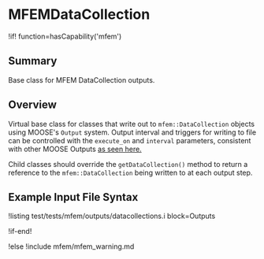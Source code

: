 # MFEMDataCollection

!if! function=hasCapability('mfem')

## Summary

Base class for MFEM DataCollection outputs.

## Overview

Virtual base class for classes that write out to `mfem::DataCollection` objects using MOOSE's
`Output` system. Output interval and triggers for writing to file can be controlled with the
`execute_on` and `interval` parameters, consistent with other MOOSE Outputs [as seen
here.](syntax/Outputs/index.md)

Child classes should override the `getDataCollection()` method to return a reference to the
`mfem::DataCollection` being written to at each output step.

## Example Input File Syntax

!listing test/tests/mfem/outputs/datacollections.i block=Outputs

!if-end!

!else
!include mfem/mfem_warning.md
